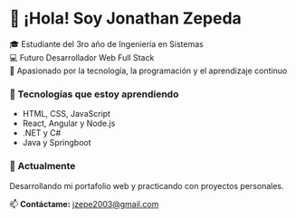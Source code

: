 # 👋 ¡Hola! Soy Jonathan Zepeda

🎓 Estudiante del 3ro año de Ingeniería en Sistemas  
💻 Futuro Desarrollador Web Full Stack  
🚀 Apasionado por la tecnología, la programación y el aprendizaje continuo  

### 🧰 Tecnologías que estoy aprendiendo
- HTML, CSS, JavaScript
- React, Angular y Node.js  
- .NET y C#
- Java y Springboot

### 🌱 Actualmente
Desarrollando mi portafolio web y practicando con proyectos personales.

📫 **Contáctame:** [jzepe2003@gmail.com](mailto:jzepe2003@gmail.com)

